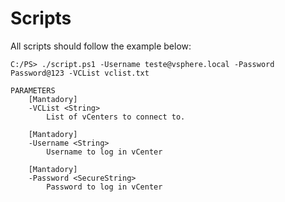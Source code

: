 # Scripts

All scripts should follow the example below:
```
C:/PS> ./script.ps1 -Username teste@vsphere.local -Password Password@123 -VCList vclist.txt

PARAMETERS
    [Mantadory]
    -VCList <String>
        List of vCenters to connect to.

    [Mantadory]
    -Username <String>
        Username to log in vCenter

    [Mantadory]
    -Password <SecureString>
        Password to log in vCenter
```